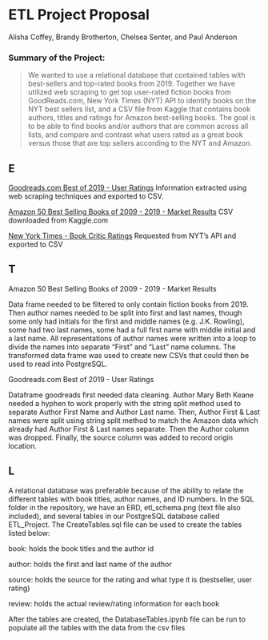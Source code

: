 # ETL Project Proposal
Alisha Coffey, Brandy Brotherton, Chelsea Senter, and Paul Anderson <p><p>

### Summary of the Project:
> We wanted to use a relational database that contained tables with best-sellers and top-rated books from 2019. Together we have utilized web scraping to get top user-rated fiction books from GoodReads.com, New York Times (NYT) API to identify books on the NYT best sellers list, and a CSV file from Kaggle that contains book authors, titles and ratings for Amazon best-selling books. The goal is to be able to find books and/or authors that are common across all lists, and compare and contrast what users rated as a great book versus those that are top sellers according to the NYT and Amazon. 


## E
[Goodreads.com Best of 2019 - User Ratings](https://www.goodreads.com/choiceawards/best-fiction-books-2019)
Information extracted using web scraping techniques and exported to CSV. <p>
[Amazon 50 Best Selling Books of 2009 - 2019 - Market Results](https://www.kaggle.com/sootersaalu/amazon-top-50-bestselling-books-2009-2019)
CSV downloaded from Kaggle.com  <p>
[New York Times - Book Critic Ratings](https://developer.nytimes.com/docs/books-product/1/routes/reviews.json/get)
Requested from NYT’s API and exported to CSV <p>


## T
Amazon 50 Best Selling Books of 2009 - 2019 - Market Results <p>
Data frame needed to be filtered to only contain fiction books from 2019. Then author names needed to be split into first and last names, though some only had initials for the first and middle names (e.g. J.K. Rowling), some had two last names, some had a full first name with middle initial and a last name. All representations of author names were written into a loop to divide the names into separate “First” and “Last” name columns. The transformed data frame was used to create new CSVs that could then be used to read into PostgreSQL.

Goodreads.com Best of 2019 - User Ratings <p>
Dataframe goodreads first needed data cleaning. Author Mary Beth Keane needed a hyphen to work properly with the string split method used to separate Author First Name and Author Last name. Then, Author First & Last names were split using string split method to match the Amazon data which already had Author First & Last names separate. Then the Author column was dropped. Finally, the source column was added to record origin location.


## L

A relational database was preferable because of the ability to relate the different tables with book titles, author names, and ID numbers. In the SQL folder in the repository, we have an ERD, etl_schema.png (text file also included), and several tables in our PostgreSQL database called ETL_Project.  The CreateTables.sql file can be used to create the tables listed below: <p> <p>

book: holds the book titles and the author id <p>
author: holds the first and last name of the author <p>
source: holds the source for the rating and what type it is (bestseller, user rating) <p>
review: holds the actual review/rating information for each book <p> <p>

After the tables are created, the DatabaseTables.ipynb file can be run to populate all the tables with the data from the csv files <p>
